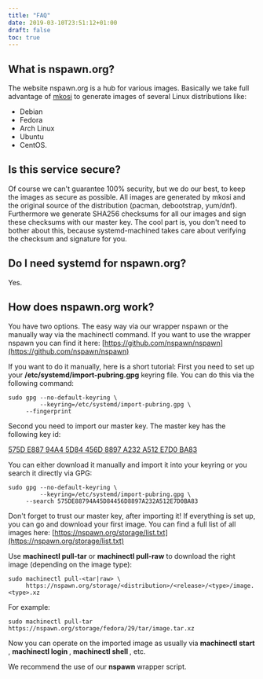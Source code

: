 ```yaml
---
title: "FAQ"
date: 2019-03-10T23:51:12+01:00
draft: false
toc: true
---
```


## What is nspawn.org?

The website nspawn.org is a hub for various images. Basically we take full advantage of [mkosi](https://github.com/systemd/mkosi) to generate images of several Linux distributions like:

* Debian
* Fedora
* Arch Linux
* Ubuntu
* CentOS.

## Is this service secure?

Of course we can't guarantee 100% security, but we do our best, to keep the images as secure as possible. All images are generated by mkosi and the original source of the distribution (pacman, debootstrap, yum/dnf). Furthermore we generate SHA256 checksums for all our images and sign these checksums with our master key. The cool part is, you don't need to bother about this, because systemd-machined takes care about verifying the checksum and signature for you.

## Do I need systemd for nspawn.org?

Yes.

## How does nspawn.org work?

You have two options. The easy way via our wrapper nspawn or the manually way via the machinectl command.
If you want to use the wrapper nspawn you can find it here: [https://github.com/nspawn/nspawn](https://github.com/nspawn/nspawn)

If you want to do it manually, here is a short tutorial:
First you need to set up your **/etc/systemd/import-pubring.gpg** keyring file. You can do this via the following command:

```
sudo gpg --no-default-keyring \
         --keyring=/etc/systemd/import-pubring.gpg \
	 --fingerprint
```

Second you need to import our master key. The master key has the following key id:

[575D E887 94A4 5D84 456D  8897 A232 A512 E7D0 BA83](https://nspawn.org/storage/masterkey.pgp)

You can either download it manually and import it into your keyring or you search it directly via GPG:

```
sudo gpg --no-default-keyring \
         --keyring=/etc/systemd/import-pubring.gpg \
	 --search 575DE88794A45D84456D8897A232A512E7D0BA83
```

Don't forget to trust our master key, after importing it! If everything is set up, you can go and download your first image.
You can find a full list of all images here: [https://nspawn.org/storage/list.txt](https://nspawn.org/storage/list.txt)

Use **machinectl pull-tar** or **machinectl pull-raw** to download the right image (depending on the image type):

```
sudo machinectl pull-<tar|raw> \
     https://nspawn.org/storage/<distribution>/<release>/<type>/image.<type>.xz
```

For example:

```
sudo machinectl pull-tar https://nspawn.org/storage/fedora/29/tar/image.tar.xz
```

Now you can operate on the imported image as usually via **machinectl start <image name>**, **machinectl login <image-name>**, **machinectl shell <image-name>**, etc.

We recommend the use of our **nspawn** wrapper script.
